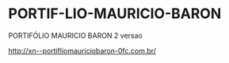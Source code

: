 # PORTIF-LIO-MAURICIO-BARON
PORTIFÓLIO MAURICIO BARON 2 versao

http://xn--portifliomauriciobaron-0fc.com.br/
